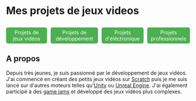 # Mes projets de jeux videos

<!-- Faire une bar de navigation pour les différents types de projets -->
<ul align="center" style="list-style-type: none; display: flex; justify-content: space-around; padding: 0; gap: 10px">
  <li style="margin-top: 10px; padding: 5px 10px; border: none; border-radius: 5px; background-color: #4CAF50;">
    <a href="game.html" style="text-decoration: none; color: white;">Projets de jeux vidéos</a>
  </li>
  <li style="margin-top: 10px; padding: 5px 10px; border: none; border-radius: 5px; background-color: #4CAF50;">
    <a href="soft.html" style="text-decoration: none; color: white;" >Projets de développement</a>
  </li>
  <li style="margin-top: 10px; padding: 5px 10px; border: none; border-radius: 5px; background-color: #4CAF50;">
    <a href="hard.html" style="text-decoration: none; color: white;">Projets d'éléctronique</a>
  </li>
  <li style="margin-top: 10px; padding: 5px 10px; border: none; border-radius: 5px; background-color: #4CAF50;">
    <a href="pro.html" style="text-decoration: none; color: white;">Projets professionnels</a>
  </li>
</ul>

## A propos

Depuis très jeunes, je suis passionné par le développement de jeux vidéos. J'ai commencé en créant des petits jeux vidéos sur [Scratch](https://scratch.mit.edu/) puis je me suis lancé sur d'autres moteurs telles qu'[Unity](https://unity.com/) ou [Unreal Engine](https://www.unrealengine.com/). J'ai également participé à des [game jams](https://fr.wikipedia.org/wiki/Game_jam) et développé des jeux vidéos plus complexes.
